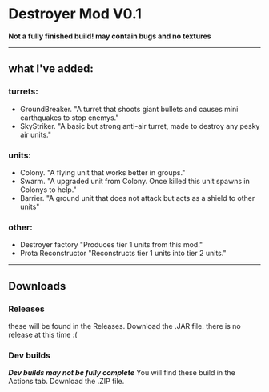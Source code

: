 # Destroyer Mod V0.1

**Not a fully finished build! may contain bugs and no textures**
***

## what I've added:
### turrets:

- GroundBreaker. "A turret that shoots giant bullets and causes mini earthquakes to stop enemys."
- SkyStriker. "A basic but strong anti-air turret, made to destroy any pesky air units."
### units:
- Colony. "A flying unit that works better in groups."
- Swarm. "A upgraded unit from Colony. Once killed this unit spawns in Colonys to help."
- Barrier. "A ground unit that does not attack but acts as a shield to other units"
### other:
- Destroyer factory "Produces tier 1 units from this mod."
- Prota Reconstructor "Reconstructs tier 1 units into tier 2 units."
***


## Downloads

### Releases

these will be found in the Releases. Download the .JAR file. there is no release at this time :(

### Dev builds
***Dev builds may not be fully complete***
You will find these build in the Actions tab. Download the .ZIP file.
